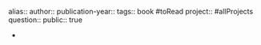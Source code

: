 alias::
author::
publication-year::
tags:: book #toRead 
project:: #allProjects 
question::
public:: true

-